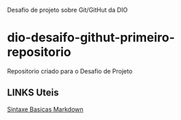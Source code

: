  Desafio de projeto sobre Git/GitHut da DIO
# dio-desaifo-githut-primeiro-repositorio

Repositorio criado para o Desafio de Projeto 
## LINKS Uteis
[Sintaxe Basicas Markdown](https://www.markdownguide.org/basic-syntax/)
